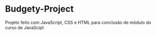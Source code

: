 # Budgety-Project
Projeto feito com JavaScript, CSS e HTML para conclusão de módulo do curso de JavaScipt
